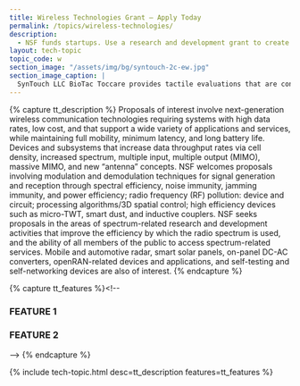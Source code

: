 ```yaml
---
title: Wireless Technologies Grant – Apply Today
permalink: /topics/wireless-technologies/
description: 
  - NSF funds startups. Use a research and development grant to create wireless technologies. 
layout: tech-topic
topic_code: w
section_image: "/assets/img/bg/syntouch-2c-ew.jpg"
section_image_caption: |
  SynTouch LLC BioTac Toccare provides tactile evaluations that are consistent, quantifiable, and reflective of human perceptions.
---
```

{% capture tt_description %}
Proposals of interest involve next-generation wireless communication technologies requiring systems with high data rates, low cost, and that support a wide variety of applications and services, while maintaining full mobility, minimum latency, and long battery life. Devices and subsystems that increase data throughput rates via cell density, increased spectrum, multiple input, multiple output (MIMO), massive MIMO, and new “antenna” concepts. NSF welcomes proposals involving modulation and demodulation techniques for signal generation and reception through spectral efficiency, noise immunity, jamming immunity, and power efficiency; radio frequency (RF) pollution: device and circuit; processing algorithms/3D spatial control; high efficiency devices such as micro-TWT, smart dust, and inductive couplers. NSF seeks proposals in the areas of spectrum-related research and development activities that improve the efficiency by which the radio spectrum is used, and the ability of all members of the public to access spectrum-related services. Mobile and automotive radar, smart solar panels, on-panel DC-AC converters, openRAN-related devices and applications, and self-testing and self-networking devices are also of interest.
{% endcapture %}

{% capture tt_features %}<!--
<div class="usa-section usa-content usa-grid">
  <h3>FEATURE 1</h3>
</div>
<div class="background-light-blue">
  <div class="usa-section usa-content usa-grid">
    <h3>FEATURE 2</h3>
  </div>
</div>-->
{% endcapture %}

{% include tech-topic.html desc=tt_description features=tt_features %}
